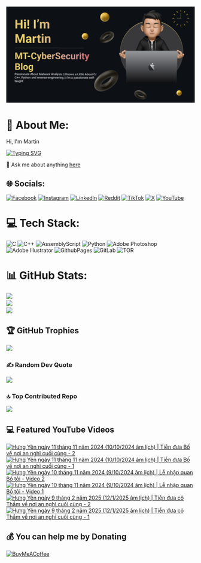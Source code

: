 

![Image Alt](https://github.com/mt-cybersecurity/mt-cybersecurity/blob/9b84bc67ed33ad8a8fd3d39479f0e7c4d507e626/2024-08-17_205915.png)
# 💫 About Me:
Hi, I'm Martin

[![Typing SVG](https://readme-typing-svg.demolab.com?font=Fira+Code&weight=700&size=43&pause=1000&repeat=true&width=1500&height=58&lines=I+write+a+personal+blog+called+MT-CyberSecurity+Blog;I'm+currently+working+at+HP+Service+Center%2C+Hanoi%2C+Vietnam;I+like+to+learn+about+malware;I+also+have+a+Youtube+channel+to+upload+random+things)](https://git.io/typing-svg)

💬 Ask me about anything <a href="https://github.com/mt-cybersecurity/mt-cybersecurity/issues">here</a>


## 🌐 Socials:
[![Facebook](https://img.shields.io/badge/Facebook-%231877F2.svg?logo=Facebook&logoColor=white)](https://facebook.com/martin.mt.official) [![Instagram](https://img.shields.io/badge/Instagram-%23E4405F.svg?logo=Instagram&logoColor=white)](https://instagram.com/iam_martinbui) [![LinkedIn](https://img.shields.io/badge/LinkedIn-%230077B5.svg?logo=linkedin&logoColor=white)](https://linkedin.com/in/martinofficial) [![Reddit](https://img.shields.io/badge/Reddit-%23FF4500.svg?logo=Reddit&logoColor=white)](https://reddit.com/user/MartinBui) [![TikTok](https://img.shields.io/badge/TikTok-%23000000.svg?logo=TikTok&logoColor=white)](https://tiktok.com/@official_martinbui) [![X](https://img.shields.io/badge/X-black.svg?logo=X&logoColor=white)](https://x.com/iam_martinbui) [![YouTube](https://img.shields.io/badge/YouTube-%23FF0000.svg?logo=YouTube&logoColor=white)](https://www.youtube.com/@MTVlog-official) 

# 💻 Tech Stack:
![C](https://img.shields.io/badge/c-%2300599C.svg?style=for-the-badge&logo=c&logoColor=white)
![C++](https://img.shields.io/badge/c++-%2300599C.svg?style=for-the-badge&logo=c%2B%2B&logoColor=white)
![AssemblyScript](https://img.shields.io/badge/assembly%20script-%23000000.svg?style=for-the-badge&logo=assemblyscript&logoColor=white)
![Python](https://img.shields.io/badge/python-3670A0?style=for-the-badge&logo=python&logoColor=ffdd54)
![Adobe Photoshop](https://img.shields.io/badge/adobe%20photoshop-%2331A8FF.svg?style=for-the-badge&logo=adobe%20photoshop&logoColor=white) ![Adobe Illustrator](https://img.shields.io/badge/adobe%20illustrator-%23FF9A00.svg?style=for-the-badge&logo=adobe%20illustrator&logoColor=white)
![GithubPages](https://img.shields.io/badge/github%20pages-121013?style=for-the-badge&logo=github&logoColor=white)
![GitLab](https://img.shields.io/badge/gitlab-%23181717.svg?style=for-the-badge&logo=gitlab&logoColor=white)
![TOR](https://img.shields.io/badge/tor-%237E4798.svg?style=for-the-badge&logo=tor-project&logoColor=white)

# 📊 GitHub Stats:
![](https://github-readme-stats.vercel.app/api?username=mt-cybersecurity&theme=dark&hide_border=false&include_all_commits=true&count_private=false)<br/>
![](https://github-readme-streak-stats.herokuapp.com/?user=mt-cybersecurity&theme=dark&hide_border=false)<br/>
![](https://github-readme-stats.vercel.app/api/top-langs/?username=mt-cybersecurity&theme=dark&hide_border=false&include_all_commits=true&count_private=false&layout=donut)

## 🏆 GitHub Trophies
![](https://github-profile-trophy.vercel.app/?username=mt-cybersecurity&theme=radical&no-frame=false&no-bg=false&margin-w=4)

### ✍️ Random Dev Quote
![](https://quotes-github-readme.vercel.app/api?type=horizontal&theme=radical)

### 🔝 Top Contributed Repo
![](https://github-contributor-stats.vercel.app/api?username=mt-cybersecurity&limit=5&theme=dark&combine_all_yearly_contributions=true)

## 💻 Featured YouTube Videos

<!-- BEGIN YOUTUBE-CARDS -->
[![Hưng Yên ngày 11 tháng 11 năm 2024 (10/10/2024 âm lịch) | Tiễn đưa Bố về nơi an nghỉ cuối cùng - 2](https://ytcards.demolab.com/?id=kacnqJbTq10&title=H%C6%B0ng+Y%C3%AAn+ng%C3%A0y+11+th%C3%A1ng+11+n%C4%83m+2024+%2810%2F10%2F2024+%C3%A2m+l%E1%BB%8Bch%29+%7C+Ti%E1%BB%85n+%C4%91%C6%B0a+B%E1%BB%91+v%E1%BB%81+n%C6%A1i+an+ngh%E1%BB%89+cu%E1%BB%91i+c%C3%B9ng+-+2&lang=en&timestamp=1740112983&background_color=%230d1117&title_color=%23ffffff&stats_color=%23dedede&max_title_lines=1&width=250&border_radius=5 "Hưng Yên ngày 11 tháng 11 năm 2024 (10/10/2024 âm lịch) | Tiễn đưa Bố về nơi an nghỉ cuối cùng - 2")](https://www.youtube.com/watch?v=kacnqJbTq10)
[![Hưng Yên ngày 11 tháng 11 năm 2024 (10/10/2024 âm lịch) | Tiễn đưa Bố về nơi an nghỉ cuối cùng - 1](https://ytcards.demolab.com/?id=x_OYfWJwoSw&title=H%C6%B0ng+Y%C3%AAn+ng%C3%A0y+11+th%C3%A1ng+11+n%C4%83m+2024+%2810%2F10%2F2024+%C3%A2m+l%E1%BB%8Bch%29+%7C+Ti%E1%BB%85n+%C4%91%C6%B0a+B%E1%BB%91+v%E1%BB%81+n%C6%A1i+an+ngh%E1%BB%89+cu%E1%BB%91i+c%C3%B9ng+-+1&lang=en&timestamp=1740112930&background_color=%230d1117&title_color=%23ffffff&stats_color=%23dedede&max_title_lines=1&width=250&border_radius=5 "Hưng Yên ngày 11 tháng 11 năm 2024 (10/10/2024 âm lịch) | Tiễn đưa Bố về nơi an nghỉ cuối cùng - 1")](https://www.youtube.com/watch?v=x_OYfWJwoSw)
[![Hưng Yên ngày 10 tháng 11 năm 2024 (9/10/2024 âm lịch) | Lễ nhập quan Bố tôi - Video 2](https://ytcards.demolab.com/?id=Ye_VbWZ7xXs&title=H%C6%B0ng+Y%C3%AAn+ng%C3%A0y+10+th%C3%A1ng+11+n%C4%83m+2024+%289%2F10%2F2024+%C3%A2m+l%E1%BB%8Bch%29+%7C+L%E1%BB%85+nh%E1%BA%ADp+quan+B%E1%BB%91+t%C3%B4i+-+Video+2&lang=en&timestamp=1740108732&background_color=%230d1117&title_color=%23ffffff&stats_color=%23dedede&max_title_lines=1&width=250&border_radius=5 "Hưng Yên ngày 10 tháng 11 năm 2024 (9/10/2024 âm lịch) | Lễ nhập quan Bố tôi - Video 2")](https://www.youtube.com/watch?v=Ye_VbWZ7xXs)
[![Hưng Yên ngày 10 tháng 11 năm 2024 (9/10/2024 âm lịch) | Lễ nhập quan Bố tôi - Video 1](https://ytcards.demolab.com/?id=kqMlxrUG0uk&title=H%C6%B0ng+Y%C3%AAn+ng%C3%A0y+10+th%C3%A1ng+11+n%C4%83m+2024+%289%2F10%2F2024+%C3%A2m+l%E1%BB%8Bch%29+%7C+L%E1%BB%85+nh%E1%BA%ADp+quan+B%E1%BB%91+t%C3%B4i+-+Video+1&lang=en&timestamp=1740108447&background_color=%230d1117&title_color=%23ffffff&stats_color=%23dedede&max_title_lines=1&width=250&border_radius=5 "Hưng Yên ngày 10 tháng 11 năm 2024 (9/10/2024 âm lịch) | Lễ nhập quan Bố tôi - Video 1")](https://www.youtube.com/watch?v=kqMlxrUG0uk)
[![Hưng Yên ngày 9 tháng 2 năm 2025 (12/1/2025 âm lịch) | Tiễn đưa cô Thắm về nơi an nghỉ cuối cùng - 2](https://ytcards.demolab.com/?id=FyTWkznAoV4&title=H%C6%B0ng+Y%C3%AAn+ng%C3%A0y+9+th%C3%A1ng+2+n%C4%83m+2025+%2812%2F1%2F2025+%C3%A2m+l%E1%BB%8Bch%29+%7C+Ti%E1%BB%85n+%C4%91%C6%B0a+c%C3%B4+Th%E1%BA%AFm+v%E1%BB%81+n%C6%A1i+an+ngh%E1%BB%89+cu%E1%BB%91i+c%C3%B9ng+-+2&lang=en&timestamp=1740107496&background_color=%230d1117&title_color=%23ffffff&stats_color=%23dedede&max_title_lines=1&width=250&border_radius=5 "Hưng Yên ngày 9 tháng 2 năm 2025 (12/1/2025 âm lịch) | Tiễn đưa cô Thắm về nơi an nghỉ cuối cùng - 2")](https://www.youtube.com/watch?v=FyTWkznAoV4)
[![Hưng Yên ngày 9 tháng 2 năm 2025 (12/1/2025 âm lịch) | Tiễn đưa cô Thắm về nơi an nghỉ cuối cùng - 1](https://ytcards.demolab.com/?id=4P9kxMoFBR8&title=H%C6%B0ng+Y%C3%AAn+ng%C3%A0y+9+th%C3%A1ng+2+n%C4%83m+2025+%2812%2F1%2F2025+%C3%A2m+l%E1%BB%8Bch%29+%7C+Ti%E1%BB%85n+%C4%91%C6%B0a+c%C3%B4+Th%E1%BA%AFm+v%E1%BB%81+n%C6%A1i+an+ngh%E1%BB%89+cu%E1%BB%91i+c%C3%B9ng+-+1&lang=en&timestamp=1740107449&background_color=%230d1117&title_color=%23ffffff&stats_color=%23dedede&max_title_lines=1&width=250&border_radius=5 "Hưng Yên ngày 9 tháng 2 năm 2025 (12/1/2025 âm lịch) | Tiễn đưa cô Thắm về nơi an nghỉ cuối cùng - 1")](https://www.youtube.com/watch?v=4P9kxMoFBR8)
<!-- END YOUTUBE-CARDS -->


  
  ## 💰 You can help me by Donating
  [![BuyMeACoffee](https://img.shields.io/badge/Buy%20Me%20a%20Coffee-ffdd00?style=for-the-badge&logo=buy-me-a-coffee&logoColor=black)](https://buymeacoffee.com/mtcybersecurity)
  
<!-- Proudly created with GPRM ( https://gprm.itsvg.in ) -->
